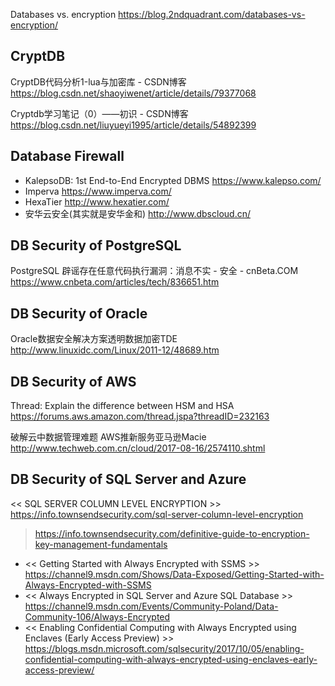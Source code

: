 
Databases vs. encryption https://blog.2ndquadrant.com/databases-vs-encryption/

## CryptDB

CryptDB代码分析1-lua与加密库 - CSDN博客
https://blog.csdn.net/shaoyiwenet/article/details/79377068

Cryptdb学习笔记（0）——初识 - CSDN博客
https://blog.csdn.net/liuyueyi1995/article/details/54892399

## Database Firewall

- KalepsoDB: 1st End-to-End Encrypted DBMS https://www.kalepso.com/
- Imperva https://www.imperva.com/
- HexaTier http://www.hexatier.com/
- 安华云安全(其实就是安华金和) http://www.dbscloud.cn/

## DB Security of PostgreSQL

PostgreSQL 辟谣存在任意代码执行漏洞：消息不实 - 安全 - cnBeta.COM https://www.cnbeta.com/articles/tech/836651.htm

## DB Security of Oracle

Oracle数据安全解决方案透明数据加密TDE
http://www.linuxidc.com/Linux/2011-12/48689.htm


## DB Security of AWS 

Thread: Explain the difference between HSM and HSA
https://forums.aws.amazon.com/thread.jspa?threadID=232163

破解云中数据管理难题 AWS推新服务亚马逊Macie http://www.techweb.com.cn/cloud/2017-08-16/2574110.shtml 

## DB Security of SQL Server and Azure 

<< SQL SERVER COLUMN LEVEL ENCRYPTION >>
https://info.townsendsecurity.com/sql-server-column-level-encryption
>https://info.townsendsecurity.com/definitive-guide-to-encryption-key-management-fundamentals  

- << Getting Started with Always Encrypted with SSMS >>
https://channel9.msdn.com/Shows/Data-Exposed/Getting-Started-with-Always-Encrypted-with-SSMS
- << Always Encrypted in SQL Server and Azure SQL Database >>
https://channel9.msdn.com/Events/Community-Poland/Data-Community-106/Always-Encrypted
- << Enabling Confidential Computing with Always Encrypted using Enclaves (Early Access Preview) >>
https://blogs.msdn.microsoft.com/sqlsecurity/2017/10/05/enabling-confidential-computing-with-always-encrypted-using-enclaves-early-access-preview/
